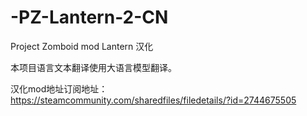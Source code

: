 # -PZ-Lantern-2-CN

Project Zomboid mod Lantern 汉化

本项目语言文本翻译使用大语言模型翻译。

汉化mod地址订阅地址：https://steamcommunity.com/sharedfiles/filedetails/?id=2744675505